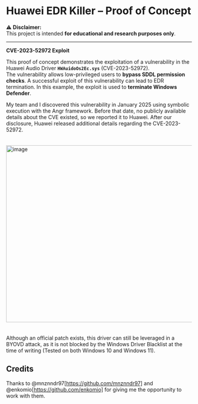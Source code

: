 # Huawei EDR Killer – Proof of Concept  

⚠️ **Disclaimer:**  
This project is intended **for educational and research purposes only**.

---
**CVE-2023-52972 Exploit**

This proof of concept demonstrates the exploitation of a vulnerability in the Huawei Audio Driver **`HWAuidoOs2Ec.sys`** (CVE-2023-52972).  
The vulnerability allows low-privileged users to **bypass SDDL permission checks**. A successful exploit of this vulnerability can lead to EDR termination. In this example, the exploit is used to **terminate Windows Defender**.

My team and I discovered this vulnerability in January 2025 using symbolic execution with the Angr framework. Before that date, no publicly available details about the CVE existed, so we reported it to Huawei. After our disclosure, Huawei released additional details regarding the CVE-2023-52972.<br><br><br>
<img width="720" height="480" alt="image" src="https://github.com/user-attachments/assets/473595dc-e882-4c00-be47-695cd55803ee" /><br><br><br>
Although an official patch exists, this driver can still be leveraged in a BYOVD  attack, as it is not blocked by the Windows Driver Blacklist at the time of writing (Tested on both Windows 10 and Windows 11).

## Credits
Thanks to @mnznndr97[https://github.com/mnznndr97] and @enkomio[https://github.com/enkomio] for giving me the opportunity to work with them.
 




